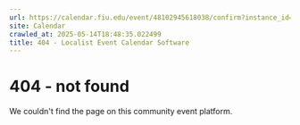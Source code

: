 ```yaml
---
url: https://calendar.fiu.edu/event/48102945618038/confirm?instance_id=48102945668245&return=https%3A%2F%2Fcalendar.fiu.edu%2Fcalendar%3Fevent_types%255B%255D%3D127584
site: Calendar
crawled_at: 2025-05-14T18:48:35.022499
title: 404 - Localist Event Calendar Software
---
```


# 404 - not found
We couldn't find the page on this community event platform.
